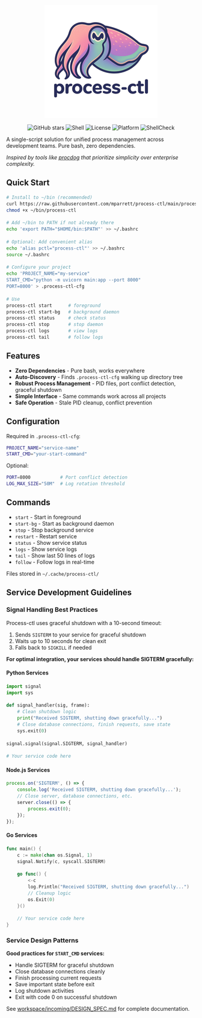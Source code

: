 <div align="center">
  <img src="logo.png" alt="process-ctl" width="300">
</div>

<div align="center">

![GitHub stars](https://img.shields.io/github/stars/mparrett/process-ctl?style=social)
![Shell](https://img.shields.io/badge/shell-bash-green)
![License](https://img.shields.io/badge/license-MIT-blue)
![Platform](https://img.shields.io/badge/platform-macOS%20%7C%20Linux-lightgrey)
![ShellCheck](https://github.com/mparrett/process-ctl/workflows/ShellCheck/badge.svg)

</div>

A single-script solution for unified process management across development teams. Pure bash, zero dependencies.

*Inspired by tools like [procdog](https://github.com/jlevy/procdog) that prioritize simplicity over enterprise complexity.*

## Quick Start

```bash
# Install to ~/bin (recommended)
curl https://raw.githubusercontent.com/mparrett/process-ctl/main/process-ctl > ~/bin/process-ctl
chmod +x ~/bin/process-ctl

# Add ~/bin to PATH if not already there
echo 'export PATH="$HOME/bin:$PATH"' >> ~/.bashrc

# Optional: Add convenient alias
echo 'alias pctl="process-ctl"' >> ~/.bashrc
source ~/.bashrc

# Configure your project
echo 'PROJECT_NAME="my-service"
START_CMD="python -m uvicorn main:app --port 8000"
PORT=8000' > .process-ctl-cfg

# Use
process-ctl start      # foreground
process-ctl start-bg   # background daemon
process-ctl status     # check status
process-ctl stop       # stop daemon
process-ctl logs       # view logs
process-ctl tail       # follow logs
```

## Features

- **Zero Dependencies** - Pure bash, works everywhere
- **Auto-Discovery** - Finds `.process-ctl-cfg` walking up directory tree
- **Robust Process Management** - PID files, port conflict detection, graceful shutdown
- **Simple Interface** - Same commands work across all projects
- **Safe Operation** - Stale PID cleanup, conflict prevention

## Configuration

Required in `.process-ctl-cfg`:
```bash
PROJECT_NAME="service-name"
START_CMD="your-start-command"
```

Optional:
```bash
PORT=8000           # Port conflict detection
LOG_MAX_SIZE="50M"  # Log rotation threshold
```

## Commands

- `start` - Start in foreground
- `start-bg` - Start as background daemon
- `stop` - Stop background service
- `restart` - Restart service
- `status` - Show service status
- `logs` - Show service logs
- `tail` - Show last 50 lines of logs
- `follow` - Follow logs in real-time

Files stored in `~/.cache/process-ctl/`

## Service Development Guidelines

### Signal Handling Best Practices

Process-ctl uses graceful shutdown with a 10-second timeout:
1. Sends `SIGTERM` to your service for graceful shutdown
2. Waits up to 10 seconds for clean exit
3. Falls back to `SIGKILL` if needed

**For optimal integration, your services should handle SIGTERM gracefully:**

#### Python Services
```python
import signal
import sys

def signal_handler(sig, frame):
    # Clean shutdown logic
    print("Received SIGTERM, shutting down gracefully...")
    # Close database connections, finish requests, save state
    sys.exit(0)

signal.signal(signal.SIGTERM, signal_handler)

# Your service code here
```

#### Node.js Services
```javascript
process.on('SIGTERM', () => {
    console.log('Received SIGTERM, shutting down gracefully...');
    // Close server, database connections, etc.
    server.close(() => {
        process.exit(0);
    });
});
```

#### Go Services
```go
func main() {
    c := make(chan os.Signal, 1)
    signal.Notify(c, syscall.SIGTERM)
    
    go func() {
        <-c
        log.Println("Received SIGTERM, shutting down gracefully...")
        // Cleanup logic
        os.Exit(0)
    }()
    
    // Your service code here
}
```

### Service Design Patterns

**Good practices for `START_CMD` services:**
- Handle SIGTERM for graceful shutdown
- Close database connections cleanly
- Finish processing current requests
- Save important state before exit
- Log shutdown activities
- Exit with code 0 on successful shutdown

See [workspace/incoming/DESIGN_SPEC.md](workspace/incoming/DESIGN_SPEC.md) for complete documentation.